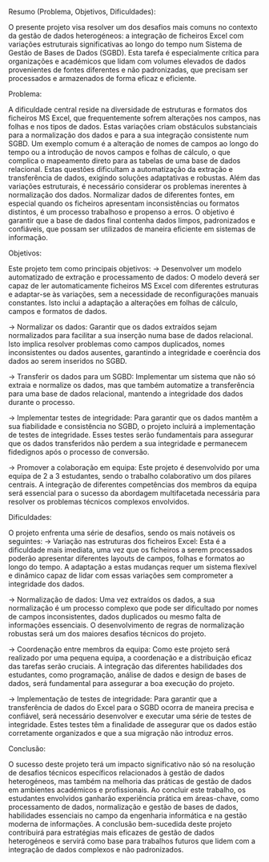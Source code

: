 Resumo (Problema, Objetivos, Dificuldades):

O presente projeto visa resolver um dos desafios mais comuns no contexto da gestão de dados heterogéneos: a integração de ficheiros Excel com variações estruturais significativas ao longo do tempo num Sistema de Gestão de Bases de Dados (SGBD). Esta tarefa é especialmente crítica para organizações e académicos que lidam com volumes elevados de dados provenientes de fontes diferentes e não padronizadas, que precisam ser processados e armazenados de forma eficaz e eficiente.

Problema:

A dificuldade central reside na diversidade de estruturas e formatos dos ficheiros MS Excel, que frequentemente sofrem alterações nos campos, nas folhas e nos tipos de dados. Estas variações criam obstáculos substanciais para a normalização dos dados e para a sua integração consistente num SGBD. Um exemplo comum é a alteração de nomes de campos ao longo do tempo ou a introdução de novos campos e folhas de cálculo, o que complica o mapeamento direto para as tabelas de uma base de dados relacional. Estas questões dificultam a automatização da extração e transferência de dados, exigindo soluções adaptativas e robustas.
Além das variações estruturais, é necessário considerar os problemas inerentes à normalização dos dados. Normalizar dados de diferentes fontes, em especial quando os ficheiros apresentam inconsistências ou formatos distintos, é um processo trabalhoso e propenso a erros. O objetivo é garantir que a base de dados final contenha dados limpos, padronizados e confiáveis, que possam ser utilizados de maneira eficiente em sistemas de informação.

Objetivos:

Este projeto tem como principais objetivos:
-> Desenvolver um modelo automatizado de extração e processamento de dados: O modelo deverá ser capaz de ler automaticamente ficheiros MS Excel com diferentes estruturas e adaptar-se às variações, sem a necessidade de reconfigurações manuais constantes. Isto inclui a adaptação a alterações em folhas de cálculo, campos e formatos de dados.

-> Normalizar os dados: Garantir que os dados extraídos sejam normalizados para facilitar a sua inserção numa base de dados relacional. Isto implica resolver problemas como campos duplicados, nomes inconsistentes ou dados ausentes, garantindo a integridade e coerência dos dados ao serem inseridos no SGBD.

-> Transferir os dados para um SGBD: Implementar um sistema que não só extraia e normalize os dados, mas que também automatize a transferência para uma base de dados relacional, mantendo a integridade dos dados durante o processo.

-> Implementar testes de integridade: Para garantir que os dados mantêm a sua fiabilidade e consistência no SGBD, o projeto incluirá a implementação de testes de integridade. Esses testes serão fundamentais para assegurar que os dados transferidos não perdem a sua integridade e permanecem fidedignos após o processo de conversão.

-> Promover a colaboração em equipa: Este projeto é desenvolvido por uma equipa de 2 a 3 estudantes, sendo o trabalho colaborativo um dos pilares centrais. A integração de diferentes competências dos membros da equipa será essencial para o sucesso da abordagem multifacetada necessária para resolver os problemas técnicos complexos envolvidos.

Dificuldades:

O projeto enfrenta uma série de desafios, sendo os mais notáveis os seguintes:
-> Variação nas estruturas dos ficheiros Excel: Esta é a dificuldade mais imediata, uma vez que os ficheiros a serem processados poderão apresentar diferentes layouts de campos, folhas e formatos ao longo do tempo. A adaptação a estas mudanças requer um sistema flexível e dinâmico capaz de lidar com essas variações sem comprometer a integridade dos dados.

-> Normalização de dados: Uma vez extraídos os dados, a sua normalização é um processo complexo que pode ser dificultado por nomes de campos inconsistentes, dados duplicados ou mesmo falta de informações essenciais. O desenvolvimento de regras de normalização robustas será um dos maiores desafios técnicos do projeto.

-> Coordenação entre membros da equipa: Como este projeto será realizado por uma pequena equipa, a coordenação e a distribuição eficaz das tarefas serão cruciais. A integração das diferentes habilidades dos estudantes, como programação, análise de dados e design de bases de dados, será fundamental para assegurar a boa execução do projeto.

-> Implementação de testes de integridade: Para garantir que a transferência de dados do Excel para o SGBD ocorra de maneira precisa e confiável, será necessário desenvolver e executar uma série de testes de integridade. Estes testes têm a finalidade de assegurar que os dados estão corretamente organizados e que a sua migração não introduz erros.


Conclusão:

O sucesso deste projeto terá um impacto significativo não só na resolução de desafios técnicos específicos relacionados à gestão de dados heterogéneos, mas também na melhoria das práticas de gestão de dados em ambientes académicos e profissionais. Ao concluir este trabalho, os estudantes envolvidos ganharão experiência prática em áreas-chave, como processamento de dados, normalização e gestão de bases de dados, habilidades essenciais no campo da engenharia informática e na gestão moderna de informações.
A conclusão bem-sucedida deste projeto contribuirá para estratégias mais eficazes de gestão de dados heterogéneos e servirá como base para trabalhos futuros que lidem com a integração de dados complexos e não padronizados.
